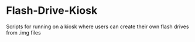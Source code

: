 Flash-Drive-Kiosk
=================

Scripts for running on a kiosk where users can create their own flash drives from .img files
